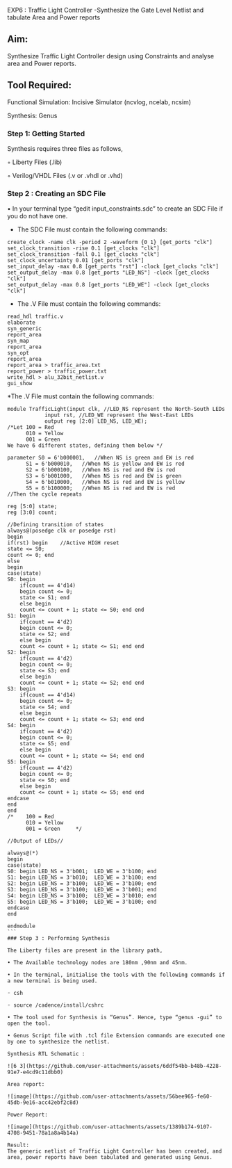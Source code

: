 EXP6 : Traffic Light Controller -Synthesize the Gate Level Netlist and tabulate Area and Power reports
## Aim:

Synthesize Traffic Light Controller design using Constraints and analyse area and Power reports.

## Tool Required:

Functional Simulation: Incisive Simulator (ncvlog, ncelab, ncsim)

Synthesis: Genus

### Step 1: Getting Started

Synthesis requires three files as follows,

◦ Liberty Files (.lib)

◦ Verilog/VHDL Files (.v or .vhdl or .vhd)

### Step 2 : Creating an SDC File

•	In your terminal type “gedit input_constraints.sdc” to create an SDC File if you do not have one.
* The SDC File must contain the following commands:
```
create_clock -name clk -period 2 -waveform {0 1} [get_ports "clk"]
set_clock_transition -rise 0.1 [get_clocks "clk"]
set_clock_transition -fall 0.1 [get_clocks "clk"]
set_clock_uncertainty 0.01 [get_ports "clk"]
set_input_delay -max 0.8 [get_ports "rst"] -clock [get_clocks "clk"]
set_output_delay -max 0.8 [get_ports "LED_NS"] -clock [get_clocks "clk"]
set_output_delay -max 0.8 [get_ports "LED_WE"] -clock [get_clocks "clk"]
```
* The .V File must contain the following commands:
```read_libs /cadence/install/FOUNDRY-01/digital/90nm/dig/lib/slow.lib
read_hdl traffic.v
elaborate
syn_generic
report_area
syn_map
report_area
syn_opt
report_area 
report_area > traffic_area.txt
report_power > traffic_power.txt
write_hdl > alu_32bit_netlist.v
gui_show
```
*The .V File must contain the following commands:
````timescale 1 ns / 1 ps
module TrafficLight(input clk, //LED_NS represent the North-South LEDs
		    input rst, //LED_WE represent the West-East LEDs
		    output reg [2:0] LED_NS, LED_WE);
/*Let 100 = Red
      010 = Yellow
      001 = Green 
We have 6 different states, defining them below */

parameter S0 = 6'b000001,   //When NS is green and EW is red
	  S1 = 6'b000010,   //When NS is yellow and EW is red
	  S2 = 6'b000100,   //When NS is red and EW is red
	  S3 = 6'b001000,   //When NS is red and EW is green
	  S4 = 6'b010000,   //When NS is red and EW is yellow
	  S5 = 6'b100000;   //When NS is red and EW is red
//Then the cycle repeats

reg [5:0] state;
reg [3:0] count;

//Defining transition of states
always@(posedge clk or posedge rst)
begin
if(rst) begin    //Active HIGH reset
state <= S0;
count <= 0; end
else 
begin
case(state)
S0: begin 
	if(count == 4'd14)
	begin count <= 0;
	state <= S1; end
	else begin 
	count <= count + 1; state <= S0; end end
S1: begin 
	if(count == 4'd2)
	begin count <= 0;
	state <= S2; end
	else begin 
	count <= count + 1; state <= S1; end end
S2: begin 
	if(count == 4'd2)
	begin count <= 0;
	state <= S3; end
	else begin 
	count <= count + 1; state <= S2; end end
S3: begin 
	if(count == 4'd14)
	begin count <= 0;
	state <= S4; end
	else begin 
	count <= count + 1; state <= S3; end end
S4: begin 
	if(count == 4'd2)
	begin count <= 0;
	state <= S5; end
	else begin 
	count <= count + 1; state <= S4; end end
S5: begin 
	if(count == 4'd2)
	begin count <= 0;
	state <= S0; end
	else begin 
	count <= count + 1; state <= S5; end end
endcase
end
end
/*    100 = Red
      010 = Yellow
      001 = Green     */

//Output of LEDs//

always@(*)
begin
case(state) 
S0: begin LED_NS = 3'b001;  LED_WE = 3'b100; end
S1: begin LED_NS = 3'b010;  LED_WE = 3'b100; end
S2: begin LED_NS = 3'b100;  LED_WE = 3'b100; end
S3: begin LED_NS = 3'b100;  LED_WE = 3'b001; end
S4: begin LED_NS = 3'b100;  LED_WE = 3'b010; end
S5: begin LED_NS = 3'b100;  LED_WE = 3'b100; end
endcase
end

endmodule
```
### Step 3 : Performing Synthesis

The Liberty files are present in the library path,

• The Available technology nodes are 180nm ,90nm and 45nm.

• In the terminal, initialise the tools with the following commands if a new terminal is being used.

◦ csh

◦ source /cadence/install/cshrc

• The tool used for Synthesis is “Genus”. Hence, type “genus -gui” to open the tool.

• Genus Script file with .tcl file Extension commands are executed one by one to synthesize the netlist.

Synthesis RTL Schematic :

![6 3](https://github.com/user-attachments/assets/6ddf54bb-b48b-4228-91e7-e4cd9c11dbb0)

Area report:

![image](https://github.com/user-attachments/assets/56bee965-fe60-45db-9e16-acc42ebf2c8d)

Power Report:

![image](https://github.com/user-attachments/assets/1389b174-9107-4708-9451-78a1a8a4b14a)

Result:
The generic netlist of Traffic Light Controller has been created, and area, power reports have been tabulated and generated using Genus.
